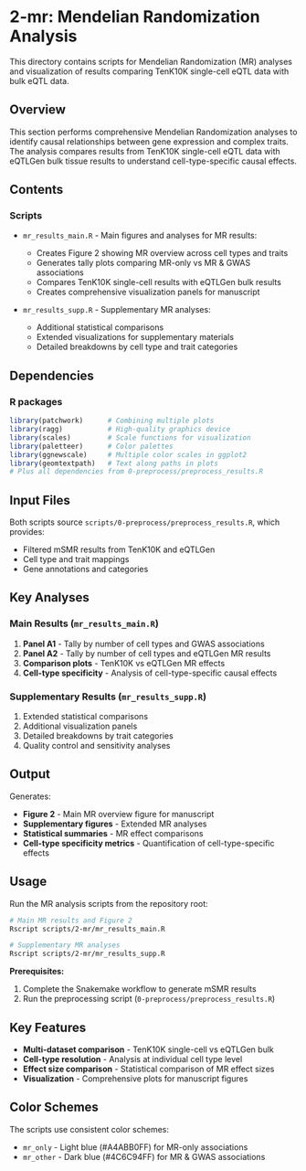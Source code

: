 # 2-mr: Mendelian Randomization Analysis

This directory contains scripts for Mendelian Randomization (MR) analyses and visualization of results comparing TenK10K single-cell eQTL data with bulk eQTL data.

## Overview

This section performs comprehensive Mendelian Randomization analyses to identify causal relationships between gene expression and complex traits. The analysis compares results from TenK10K single-cell eQTL data with eQTLGen bulk tissue results to understand cell-type-specific causal effects.

## Contents

### Scripts
- `mr_results_main.R` - Main figures and analyses for MR results:
  - Creates Figure 2 showing MR overview across cell types and traits
  - Generates tally plots comparing MR-only vs MR & GWAS associations
  - Compares TenK10K single-cell results with eQTLGen bulk results
  - Creates comprehensive visualization panels for manuscript

- `mr_results_supp.R` - Supplementary MR analyses:
  - Additional statistical comparisons
  - Extended visualizations for supplementary materials
  - Detailed breakdowns by cell type and trait categories

## Dependencies

### R packages
```r
library(patchwork)      # Combining multiple plots
library(ragg)           # High-quality graphics device
library(scales)         # Scale functions for visualization
library(paletteer)      # Color palettes
library(ggnewscale)     # Multiple color scales in ggplot2
library(geomtextpath)   # Text along paths in plots
# Plus all dependencies from 0-preprocess/preprocess_results.R
```

## Input Files

Both scripts source `scripts/0-preprocess/preprocess_results.R`, which provides:
- Filtered mSMR results from TenK10K and eQTLGen
- Cell type and trait mappings
- Gene annotations and categories

## Key Analyses

### Main Results (`mr_results_main.R`)
1. **Panel A1** - Tally by number of cell types and GWAS associations
2. **Panel A2** - Tally by number of cell types and eQTLGen MR results
3. **Comparison plots** - TenK10K vs eQTLGen MR effects
4. **Cell-type specificity** - Analysis of cell-type-specific causal effects

### Supplementary Results (`mr_results_supp.R`)
1. Extended statistical comparisons
2. Additional visualization panels
3. Detailed breakdowns by trait categories
4. Quality control and sensitivity analyses

## Output

Generates:
- **Figure 2** - Main MR overview figure for manuscript
- **Supplementary figures** - Extended MR analyses
- **Statistical summaries** - MR effect comparisons
- **Cell-type specificity metrics** - Quantification of cell-type-specific effects

## Usage

Run the MR analysis scripts from the repository root:

```bash
# Main MR results and Figure 2
Rscript scripts/2-mr/mr_results_main.R

# Supplementary MR analyses
Rscript scripts/2-mr/mr_results_supp.R
```

**Prerequisites:** 
1. Complete the Snakemake workflow to generate mSMR results
2. Run the preprocessing script (`0-preprocess/preprocess_results.R`)

## Key Features

- **Multi-dataset comparison** - TenK10K single-cell vs eQTLGen bulk
- **Cell-type resolution** - Analysis at individual cell type level
- **Effect size comparison** - Statistical comparison of MR effect sizes
- **Visualization** - Comprehensive plots for manuscript figures

## Color Schemes

The scripts use consistent color schemes:
- `mr_only` - Light blue (#A4ABB0FF) for MR-only associations
- `mr_other` - Dark blue (#4C6C94FF) for MR & GWAS associations